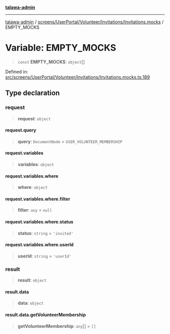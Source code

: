 [**talawa-admin**](../../../../../../README.md)

***

[talawa-admin](../../../../../../modules.md) / [screens/UserPortal/Volunteer/Invitations/Invitations.mocks](../README.md) / EMPTY\_MOCKS

# Variable: EMPTY\_MOCKS

> `const` **EMPTY\_MOCKS**: `object`[]

Defined in: [src/screens/UserPortal/Volunteer/Invitations/Invitations.mocks.ts:189](https://github.com/bint-Eve/talawa-admin/blob/e05e1a03180dbbfc7ba850102958ea6b6cd4b01e/src/screens/UserPortal/Volunteer/Invitations/Invitations.mocks.ts#L189)

## Type declaration

### request

> **request**: `object`

#### request.query

> **query**: `DocumentNode` = `USER_VOLUNTEER_MEMBERSHIP`

#### request.variables

> **variables**: `object`

#### request.variables.where

> **where**: `object`

#### request.variables.where.filter

> **filter**: `any` = `null`

#### request.variables.where.status

> **status**: `string` = `'invited'`

#### request.variables.where.userId

> **userId**: `string` = `'userId'`

### result

> **result**: `object`

#### result.data

> **data**: `object`

#### result.data.getVolunteerMembership

> **getVolunteerMembership**: `any`[] = `[]`
